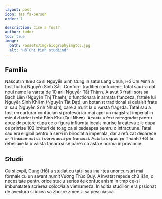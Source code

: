 ```yaml
---
layout: post
icon: fas fa-person
order: 1

description: Cine a fost?
author: tudor
toc: true
image:
  path: /assets/img/biographyimgtop.jpg
  alt: "Hồ Chí Minh studiind"
---
```


## Familia
Nascut in 1890 ca si Nguyễn Sinh Cung in satul Làng Chùa, Hồ Chí Minh a fost fiul lui Nguyễn Sinh Sắc. Conform traditiei confuciene, tatal sau i-a dat noul nume la varsta de 10 ani: Nguyễn Tất Thành. A avut 3 frati: sora sa Bạch Liên (Nguyễn Thị Thanh), o functionara in armata franceza, fratele lui Nguyễn Sinh Khiêm (Nguyễn Tất Đạt), un botanist traditional si celalalt frate al sau (Nguyễn Sinh Nhuận), care a murit la o varsta frageda. Tatal sau a fost un carturar confucian si profesor iar mai apoi un magistrat imperial in micul district izolat Binh Khe (Qui Nhơn). Acesta a fost retrogradat pentru abuz de putere dupa ce o figura influenta locala murise la cateva zile dupa ce primise 102 lovituri de toiag ca si pedeapsa pentru o infractiune. Tatal sau era eligibil pentru a servi in birocratia imperiala, dar a refuzat deoarece ar fi inseamnat sa i serveasca pe francezi. Asta la expus pe Thành (Hồ) la rebeliune la o varsta tanara si se parea ca asta e norma in provincie.

## Studii
Ca si copil, Cung (Hồ) a studiat cu tatal sau inaintea unor cursuri mai formale cu un savant numit Vương Thúc Quý. A invatat repede chữ Hán, o necesitate pentru orice studiu serios de confucianism in timp ce-si imbunatatea scrierea colocviala vietnameza. In aditia studiilor, era pasionat de aventura si iubea sa zboare zmee si sa pescuiasca.
